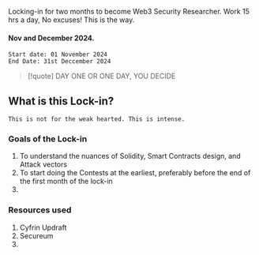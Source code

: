 Locking-in for two months to become Web3 Security Researcher. 
Work 15 hrs a day, No excuses!
This is the way.


#### Nov and December 2024. 
	Start date: 01 November 2024
	End Date: 31st Deccember 2024


 >[!quote] DAY ONE OR ONE DAY, YOU DECIDE

## What is this Lock-in?
	This is not for the weak hearted. This is intense. 


### Goals of the Lock-in
1. To understand the nuances of Solidity, Smart Contracts design, and Attack vectors
2. To start doing the Contests at the earliest, preferably before the end of the first month of the lock-in 
3. 

### Resources used
1. Cyfrin Updraft
2. Secureum
3. 


